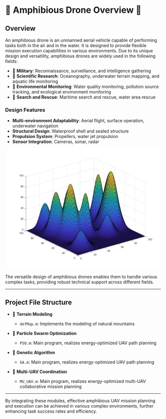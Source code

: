 # 🌟 Amphibious Drone Overview 🌟

## Overview

An amphibious drone is an unmanned aerial vehicle capable of performing tasks both in the air and in the water. It is designed to provide flexible mission execution capabilities in various environments. Due to its unique design and versatility, amphibious drones are widely used in the following fields:

- 🚀 **Military**: Reconnaissance, surveillance, and intelligence gathering
- 🌊 **Scientific Research**: Oceanography, underwater terrain mapping, and aquatic life monitoring
- 🌿 **Environmental Monitoring**: Water quality monitoring, pollution source tracking, and ecological environment monitoring
- 🚁 **Search and Rescue**: Maritime search and rescue, water area rescue

### Design Features

- **Multi-environment Adaptability**: Aerial flight, surface operation, underwater navigation
- **Structural Design**: Waterproof shell and sealed structure
- **Propulsion System**: Propellers, water jet propulsion
- **Sensor Integration**: Cameras, sonar, radar

<div align="center">
    <img src="https://github.com/AiChiXiaoXiongBingGan/Path-planning-algorithm-of-UAV/blob/main/mountain.jpg" alt="Terrain modeling" width="500"/>
</div>

The versatile design of amphibious drones enables them to handle various complex tasks, providing robust technical support across different fields.

---

## Project File Structure

- 📂 **Terrain Modeling**
  - `defMap.m`: Implements the modeling of natural mountains

- 📂 **Particle Swarm Optimization**
  - `PSO.m`: Main program, realizes energy-optimized UAV path planning

- 📂 **Genetic Algorithm**
  - `GA.m`: Main program, realizes energy-optimized UAV path planning

- 📂 **Multi-UAV Coordination**
  - `MU_UAV.m`: Main program, realizes energy-optimized multi-UAV collaborative mission planning

---

By integrating these modules, effective amphibious UAV mission planning and execution can be achieved in various complex environments, further enhancing task success rates and efficiency.
